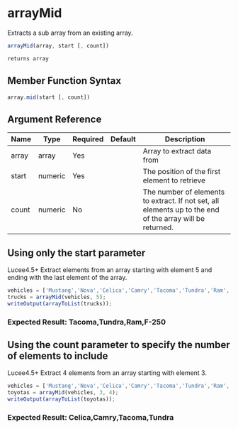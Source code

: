 # arrayMid

Extracts a sub array from an existing array.

```javascript
arrayMid(array, start [, count])
```

```javascript
returns array
```

## Member Function Syntax

```javascript
array.mid(start [, count])
```

## Argument Reference

| Name | Type | Required | Default | Description |
| --- | --- | --- | --- | --- |
| array | array | Yes |  | Array to extract data from |
| start | numeric | Yes |  | The position of the first element to retrieve |
| count | numeric | No |  | The number of elements to extract. If not set, all elements up to the end of the array will be returned. |

## Using only the start parameter

Lucee4.5+ Extract elements from an array starting with element 5 and ending with the last element of the array.

```javascript
vehicles = ['Mustang','Nova','Celica','Camry','Tacoma','Tundra','Ram','F-250'];
trucks = arrayMid(vehicles, 5);
writeOutput(arrayToList(trucks));
```

### Expected Result: Tacoma,Tundra,Ram,F-250

## Using the count parameter to specify the number of elements to include

Lucee4.5+ Extract 4 elements from an array starting with element 3.

```javascript
vehicles = ['Mustang','Nova','Celica','Camry','Tacoma','Tundra','Ram','F-250'];
toyotas = arrayMid(vehicles, 3, 4);
writeOutput(arrayToList(toyotas));
```

### Expected Result: Celica,Camry,Tacoma,Tundra
